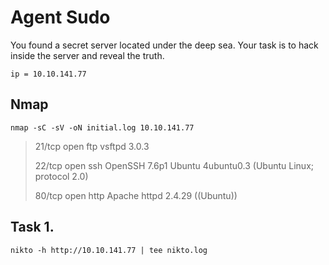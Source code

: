 # Agent Sudo
You found a secret server located under the deep sea. Your task is to hack inside the server and reveal the truth. 

```
ip = 10.10.141.77
```

## Nmap

```
nmap -sC -sV -oN initial.log 10.10.141.77
```

>21/tcp open  ftp     vsftpd 3.0.3
>
>22/tcp open  ssh     OpenSSH 7.6p1 Ubuntu 4ubuntu0.3 (Ubuntu Linux; protocol 2.0)
>
>80/tcp open  http    Apache httpd 2.4.29 ((Ubuntu))

## Task 1.

```
nikto -h http://10.10.141.77 | tee nikto.log
```


